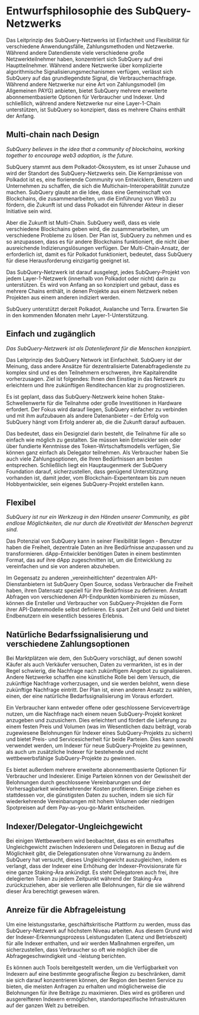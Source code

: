 # Entwurfsphilosophie des SubQuery-Netzwerks

Das Leitprinzip des SubQuery-Netzwerks ist Einfachheit und Flexibilität für verschiedene Anwendungsfälle, Zahlungsmethoden und Netzwerke. Während andere Datendienste viele verschiedene große Netzwerkteilnehmer haben, konzentriert sich SubQuery auf drei Hauptteilnehmer. Während andere Netzwerke über komplizierte algorithmische Signalisierungsmechanismen verfügen, verlässt sich SubQuery auf das grundlegendste Signal, die Verbrauchernachfrage. Während andere Netzwerke nur eine Art von Zahlungsmodell (im Allgemeinen PAYG) anbieten, bietet SubQuery mehrere erweiterte abonnementbasierte Optionen für Verbraucher und Indexer. Und schließlich, während andere Netzwerke nur eine Layer-1-Chain unterstützen, ist SubQuery so konzipiert, dass es mehrere Chains enthält der Anfang.

## Multi-chain nach Design

*SubQuery believes in the idea that a community of blockchains, working together to encourage web3 adoption, is the future.*

SubQuery stammt aus dem Polkadot-Ökosystem, es ist unser Zuhause und wird der Standort des SubQuery-Netzwerks sein. Die Kernprämisse von Polkadot ist es, eine florierende Community von Entwicklern, Benutzern und Unternehmen zu schaffen, die sich die Multichain-Interoperabilität zunutze machen. SubQuery glaubt an die Idee, dass eine Gemeinschaft von Blockchains, die zusammenarbeiten, um die Einführung von Web3 zu fördern, die Zukunft ist und dass Polkadot ein führender Akteur in dieser Initiative sein wird.

Aber die Zukunft ist Multi-Chain. SubQuery weiß, dass es viele verschiedene Blockchains geben wird, die zusammenarbeiten, um verschiedene Probleme zu lösen. Der Plan ist, SubQuery zu nehmen und es so anzupassen, dass es für andere Blockchains funktioniert, die nicht über ausreichende Indizierungslösungen verfügen. Der Multi-Chain-Ansatz, der erforderlich ist, damit es für Polkadot funktioniert, bedeutet, dass SubQuery für diese Herausforderung einzigartig geeignet ist.

Das SubQuery-Netzwerk ist darauf ausgelegt, jedes SubQuery-Projekt von jedem Layer-1-Netzwerk (innerhalb von Polkadot oder nicht) darin zu unterstützen. Es wird von Anfang an so konzipiert und gebaut, dass es mehrere Chains enthält, in denen Projekte aus einem Netzwerk neben Projekten aus einem anderen indiziert werden.

SubQuery unterstützt derzeit Polkadot, Avalanche und Terra. Erwarten Sie in den kommenden Monaten mehr Layer-1-Unterstützung.

## Einfach und zugänglich

*Das SubQuery-Netzwerk ist als Datenlieferant für die Menschen konzipiert.*

Das Leitprinzip des SubQuery Network ist Einfachheit. SubQuery ist der Meinung, dass andere Ansätze für dezentralisierte Datenabfragedienste zu komplex sind und es den Teilnehmern erschweren, ihre Kapitalrendite vorherzusagen. Ziel ist folgendes: Ihnen den Einstieg in das Netzwerk zu erleichtern und Ihre zukünftigen Renditechancen klar zu prognostizieren.

Es ist geplant, dass das SubQuery-Netzwerk keine hohen Stake-Schwellenwerte für die Teilnahme oder große Investitionen in Hardware erfordert. Der Fokus wird darauf liegen, SubQuery einfacher zu verbinden und mit ihm aufzubauen als andere Datenanbieter – der Erfolg von SubQuery hängt vom Erfolg anderer ab, die die Zukunft darauf aufbauen.

Das bedeutet, dass ein Designziel darin besteht, die Teilnahme für alle so einfach wie möglich zu gestalten. Sie müssen kein Entwickler sein oder über fundierte Kenntnisse des Token-Wirtschaftsmodells verfügen, Sie können ganz einfach als Delegator teilnehmen. Als Verbraucher haben Sie auch viele Zahlungsoptionen, die Ihren Bedürfnissen am besten entsprechen. Schließlich liegt ein Hauptaugenmerk der SubQuery Foundation darauf, sicherzustellen, dass genügend Unterstützung vorhanden ist, damit jeder, vom Blockchain-Expertenteam bis zum neuen Hobbyentwickler, sein eigenes SubQuery-Projekt erstellen kann.

## Flexibel

*SubQuery ist nur ein Werkzeug in den Händen unserer Community, es gibt endlose Möglichkeiten, die nur durch die Kreativität der Menschen begrenzt sind.*

Das Potenzial von SubQuery kann in seiner Flexibilität liegen - Benutzer haben die Freiheit, dezentrale Daten an ihre Bedürfnisse anzupassen und zu transformieren. dApp-Entwickler benötigen Daten in einem bestimmten Format, das auf ihre dApp zugeschnitten ist, um die Entwicklung zu vereinfachen und sie von anderen abzuheben.

Im Gegensatz zu anderen „vereinheitlichten“ dezentralen API-Dienstanbietern ist SubQuery Open Source, sodass Verbraucher die Freiheit haben, ihren Datensatz speziell für ihre Bedürfnisse zu definieren. Anstatt Abfragen von verschiedenen API-Endpunkten kombinieren zu müssen, können die Ersteller und Verbraucher von SubQuery-Projekten die Form ihrer API-Datenmodelle selbst definieren. Es spart Zeit und Geld und bietet Endbenutzern ein wesentlich besseres Erlebnis.

## Natürliche Bedarfssignalisierung und verschiedene Zahlungsoptionen

Bei Marktplätzen wie dem, den SubQuery vorschlägt, auf denen sowohl Käufer als auch Verkäufer versuchen, Daten zu vermarkten, ist es in der Regel schwierig, die Nachfrage nach zukünftigem Angebot zu signalisieren. Andere Netzwerke schaffen eine künstliche Rolle bei dem Versuch, die zukünftige Nachfrage vorherzusagen, und sie werden belohnt, wenn diese zukünftige Nachfrage eintritt. Der Plan ist, einen anderen Ansatz zu wählen, einen, der eine natürliche Bedarfssignalisierung im Voraus erfordert.

Ein Verbraucher kann entweder offene oder geschlossene Serviceverträge nutzen, um die Nachfrage nach einem neuen SubQuery-Projekt konkret anzugeben und zuzusichern. Dies erleichtert und fördert die Lieferung zu einem festen Preis und Volumen (was im Wesentlichen dazu beiträgt, vorab zugewiesene Belohnungen für Indexer eines SubQuery-Projekts zu sichern) und bietet Preis- und Servicesicherheit für beide Parteien. Dies kann sowohl verwendet werden, um Indexer für neue SubQuery-Projekte zu gewinnen, als auch um zusätzliche Indexer für bestehende und nicht wettbewerbsfähige SubQuery-Projekte zu gewinnen.

Es bietet außerdem mehrere erweiterte abonnementbasierte Optionen für Verbraucher und Indexierer. Einige Parteien können von der Gewissheit der Belohnungen durch geschlossene Vereinbarungen und der Vorhersagbarkeit wiederkehrender Kosten profitieren. Einige ziehen es stattdessen vor, die günstigsten Daten zu suchen, indem sie sich für wiederkehrende Vereinbarungen mit hohem Volumen oder niedrigen Spotpreisen auf dem Pay-as-you-go-Markt entscheiden.

## Indexer/Delegator-Ungleichgewicht

Bei einigen Wettbewerbern wird beobachtet, dass es ein ernsthaftes Ungleichgewicht zwischen Indexierern und Delegatoren in Bezug auf die Möglichkeit gibt, die Delegationsraten ohne Vorwarnung zu ändern. SubQuery hat versucht, dieses Ungleichgewicht auszugleichen, indem es verlangt, dass der Indexer eine Erhöhung der Indexer-Provisionsrate für eine ganze Staking-Ära ankündigt. Es steht Delegatoren auch frei, ihre delegierten Token zu jedem Zeitpunkt während der Staking-Ära zurückzuziehen, aber sie verlieren alle Belohnungen, für die sie während dieser Ära berechtigt gewesen wären.

## Anreize für die Abfrageleistung

Um eine leistungsstarke, geschäftskritische Plattform zu werden, muss das SubQuery-Netzwerk auf höchstem Niveau arbeiten. Aus diesem Grund wird der Indexer-Erkennungsprozess Leistungsdaten (Latenz und Betriebszeit) für alle Indexer enthalten, und wir werden Maßnahmen ergreifen, um sicherzustellen, dass Verbraucher so oft wie möglich über die Abfragegeschwindigkeit und -leistung berichten.

Es können auch Tools bereitgestellt werden, um die Verfügbarkeit von Indexern auf eine bestimmte geografische Region zu beschränken, damit sie sich darauf konzentrieren können, der Region den besten Service zu bieten, die meisten Anfragen zu erhalten und möglicherweise die Belohnungen für ihre Beiträge zu maximieren. Dies wird es größeren und ausgereifteren Indexern ermöglichen, standortspezifische Infrastrukturen auf der ganzen Welt zu betreiben.
